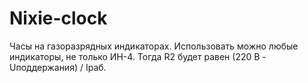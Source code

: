 # Nixie-clock
Часы на газоразрядных индикаторах.
Использовать можно любые индикаторы, не только ИН-4. Тогда R2 будет равен (220 В - Uподдержания) / Iраб.
